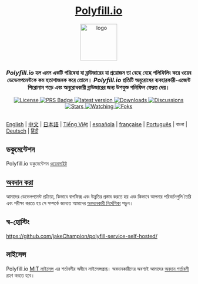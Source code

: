 
<div align="center">
  <h1><a href="https://polyfill.io">Polyfill.io</a></h1>

  <a href="https://polyfill.io"><img height="100px" alt="logo" src="https://polyfill.io/img/logo.svg"/></a>
  
  <h3><em>Polyfill.io</em> হল এমন একটি পরিষেবা যা ব্রাউজারের যা প্রয়োজন তা বেছে বেছে পলিফিলিং করে ওয়েব ডেভেলপমেন্টকে কম হতাশাজনক করে তোলে। <em>Polyfill.io</em> প্রতিটি অনুরোধের ব্যবহারকারী-এজেন্ট শিরোনাম পড়ে এবং অনুরোধকারী ব্রাউজারের জন্য উপযুক্ত পলিফিল ফেরত দেয়।</h3>
<div>

  <a href="./LICENSE.md">
    <img src="https://img.shields.io/github/license/polyfillpolyfill/polyfill-service?logo=github" alt="License" />
  </a>
  <a href=".github/CONTRIBUTING.md">
    <img src="https://img.shields.io/badge/PRs-welcome-brightgreen.svg" alt="PRS Badge" />
  </a> 
  <a href="https://github.com/polyfillpolyfill/polyfill-service/releases">
    <img src="https://img.shields.io/github/v/release/polyfillpolyfill/polyfill-service?logo=github" alt="latest version" />
  </a>
  <a href="https://github.com/polyfillpolyfill/polyfill-service/releases">
    <img src="https://img.shields.io/github/downloads/polyfillpolyfill/polyfill-service/total?logo=github&color=239F7AEA" alt="Downloads" />
  </a>
  <a href="https://github.com/polyfillpolyfill/polyfill-service/releases">
    <img src="https://img.shields.io/github/discussions/polyfillpolyfill/polyfill-service?logo=github&color=23ED8936" alt="Discussions" />
  </a>
  <a href="https://github.com/polyfillpolyfill/polyfill-service/stargazers">
    <img src="https://img.shields.io/github/stars/polyfillpolyfill/polyfill-service?style=plastic&logo=github&color=%23FFAC2D" alt="Stars" />
  </a>
  <a href="https://github.com/polyfillpolyfill/polyfill-service/watchers">
    <img src="https://img.shields.io/github/watchers/polyfillpolyfill/polyfill-service?style=plastic&logo=github&color=%231C1C1C" alt="Watching" />
  </a>
  <a href="https://github.com/polyfillpolyfill/polyfill-service/forks">
    <img src="https://img.shields.io/github/forks/polyfillpolyfill/polyfill-service?style=plastic&logo=github&color=%236C6C6C" alt="Foks" />
    
</div>
</div>

##

[English](./README.md) | [中文](./README_cn.md) | [日本語](./README_ja.md) | [Tiếng Việt](./README_vt.md) | [española](./README_es.md) | [française](./README_fr.md) | [Português](./README_pt.md) | বাংলা | [Deutsch](./README_de.md) | [हिंदी](./README_hi.md)

## ডকুমেন্টেশন

Polyfill.io ডকুমেন্টেশন [ওয়েবসাইট][website]


## [অবদান করা][contributing guide]

আমাদের ডেভেলপমেন্ট প্রক্রিয়া, কিভাবে বাগফিক্স এবং উন্নতির প্রস্তাব করতে হয় এবং কিভাবে আপনার পরিবর্তনগুলি তৈরি এবং পরীক্ষা করতে হয় সে সম্পর্কে জানতে আমাদের [অবদানকারী নির্দেশিকা][contributing guide] পড়ুন।

## স্ব-হোস্টিং

<https://github.com/jakeChampion/polyfill-service-self-hosted/>


## লাইসেন্স

Polyfill.io [MIT লাইসেন্স][license] এর শর্তাবলীর অধীনে লাইসেন্সপ্রাপ্ত। অবদানকারীদের অবশ্যই আমাদের [অবদান শর্তাবলী][contribution terms] গ্রহণ করতে হবে।

[contributing guide]: ./.github/CONTRIBUTING.md
[contribution terms]: ./.github/contribution_licence_agreement.md
[license]: ./LICENSE.md
[license-badge]: https://img.shields.io/badge/license-MIT-blue.svg
[pull-requests-badge]: https://img.shields.io/badge/PRs-welcome-brightgreen.svg
[website]: https://polyfill.io
